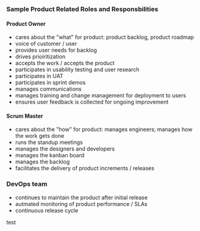### Sample Product Related Roles and Responsbilities

#### Product Owner
- cares about the "what" for product: product backlog, product roadmap
- voice of customer / user
- provides user needs for backlog
- drives prioiritization
- accepts the work / accepts the product
- participates in usability testing and user research
- participates in UAT
- participates in sprint demos 
- manages communications
- manages training and change management for deployment to users
- ensures user feedback is collected for ongoing improvement


#### Scrum Master
- cares about the "how" for product: manages engineers; manages how the work gets done
- runs the standup meetings
- manages the designers and developers
- manages the kanban board
- manages the backlog
- facilitates the delivery of product increments / releases

### DevOps team
- continues to maintain the product after initial release
- autmated monitoring of product performance / SLAs
- continuous release cycle



test
